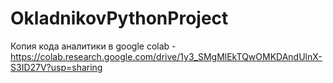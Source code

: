 # OkladnikovPythonProject

Копия кода аналитики в google colab - https://colab.research.google.com/drive/1y3_SMgMlEkTQwOMKDAndUlnX-S3ID27V?usp=sharing
